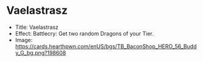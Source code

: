 # Vaelastrasz
- Title:  Vaelastrasz
- Effect:  Battlecry: Get two random Dragons of your Tier.
- Image:  https://cards.hearthpwn.com/enUS/bgs/TB_BaconShop_HERO_56_Buddy_G_bg.png?198608
